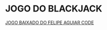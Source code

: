 # JOGO DO BLACKJACK
[JOGO BAIXADO DO FELIPE AGUIAR CODE](https://github.com/felipeAguiarCode/felipeAguiarcode.github.io/blob/master/index.html)